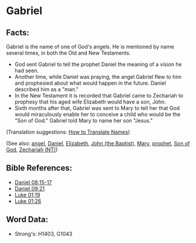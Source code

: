 # Gabriel #

## Facts: ##

Gabriel is the name of one of God's angels. He is mentioned by name several times, in both the Old and New Testaments.

* God sent Gabriel to tell the prophet Daniel the meaning of a vision he had seen.
* Another time, while Daniel was praying, the angel Gabriel flew to him and prophesied about what would happen in the future. Daniel described him as a "man."
* In the New Testament it is recorded that Gabriel came to Zechariah to prophesy that his aged wife Elizabeth would have a son, John.
* Sixth months after that, Gabriel was sent to Mary to tell her that God would miraculously enable her to conceive a child who would be the "Son of God." Gabriel told Mary to name her son "Jesus."
	
(Translation suggestions: [How to Translate Names](rc://en/ta/man/translate/translate-names))

(See also: [angel](../kt/angel.md), [Daniel](../names/daniel.md), [Elizabeth](../names/elizabeth.md), [John (the Baptist)](../names/johnthebaptist.md), [Mary](../names/mary.md), [prophet](../kt/prophet.md), [Son of God](../kt/sonofgod.md), [Zechariah (NT)](../names/zechariahnt.md))

## Bible References: ##

* [Daniel 08:15-17](rc://en/tn/help/dan/08/15)
* [Daniel 09:21](rc://en/tn/help/dan/09/21)
* [Luke 01:19](rc://en/tn/help/luk/01/19)
* [Luke 01:26](rc://en/tn/help/luk/01/26)

## Word Data: ##

* Strong's: H1403, G1043
